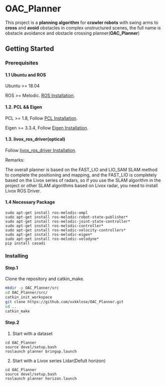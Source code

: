 # OAC_Planner
 
This project is a **planning algorithm** for **crawler robots** with swing arms to **cross** and **avoid** obstacles in complex unstructured scenes, the full name is obstacle avoidance and obstacle crossing planner(**OAC_Planner**)

 
## Getting Started
 
### Prerequisites

#### 1.1 Ubuntu and ROS
Ubuntu >= 18.04

ROS >= Melodic. [ROS Installation](http://wiki.ros.org/ROS/Installation).

#### 1.2. PCL && Eigen
PCL >= 1.8, Follow [PCL Installation](http://www.pointclouds.org/downloads/linux.html).

Eigen >= 3.3.4, Follow [Eigen Installation](http://eigen.tuxfamily.org/index.php?title=Main_Page).

#### 1.3. livox_ros_driver(optical)
Follow [livox_ros_driver Installation](https://github.com/Livox-SDK/livox_ros_driver).

Remarks:

The overall planner is based on the FAST_LIO and LIO_SAM SLAM method to complete the positioning and mapping, and the FAST_LIO is completely based on the Livox series of radars, so if you use the SLAM algorithm in the project or other SLAM algorithms based on Livox radar, you need to install Livox ROS Driver.

#### 1.4 Necessary Package

```
sudo apt-get install ros-melodic-ompl
sudo apt-get install ros-melodic-robot-state-publisher*
sudo apt-get install ros-melodic-joint-state-controller*
sudo apt-get install ros-melodic-controller*
sudo apt-get install ros-melodic-velocity-controllers*
sudo apt-get install ros-melodic-eigen*
sudo apt-get install ros-melodic-velodyne*
pip install casadi
```

### Installing
 
#### Step.1

 Clone the repository and catkin_make.
 
```bash
mkdir -p OAC_Planner/src
cd OAC_Planner/src/
catkin_init_workspace
git clone https://github.com/xxkklose/OAC_Planner.git
cd ..
catkin_make
```
 
#### Step.2
 
1. Start with a dataset

```
cd OAC_Planner
source devel/setup.bash
roslaunch planner bringup.launch
```

2. Start with a Livox series Lidar(Defult horizon)

```
cd OAC_Planner
source devel/setup.bash
roslaunch planner horizon.launch
```
 

 <!-- TODO -->
<!-- End with an example of getting some data out of the system or using it for a little demo
 
## Running the tests
 
Explain how to run the automated tests for this system
 
### Break down into end to end tests
 
Explain what these tests test and why
 
```
Give an example
```
 
### And coding style tests
 
Explain what these tests test and why
 
```
Give an example
```
 
## Deployment
 
Add additional notes about how to deploy this on a live system
 
## Built With
 
* [Dropwizard](http://www.dropwizard.io/1.0.2/docs/) - The web framework used
* [Maven](https://maven.apache.org/) - Dependency Management
* [ROME](https://rometools.github.io/rome/) - Used to generate RSS Feeds
 
## Contributing
 
Please read [CONTRIBUTING.md](https://gist.github.com/PurpleBooth/b24679402957c63ec426) for details on our code of conduct, and the process for submitting pull requests to us.
 
## Versioning
 
We use [SemVer](http://semver.org/) for versioning. For the versions available, see the [tags on this repository](https://github.com/your/project/tags). 
 
## Authors
 
* **Billie Thompson** - *Initial work* - [PurpleBooth](https://github.com/PurpleBooth)
 
See also the list of [contributors](https://github.com/your/project/contributors) who participated in this project.
 
## License
 
This project is licensed under the MIT License - see the [LICENSE.md](LICENSE.md) file for details
 
## Acknowledgments
 
* Hat tip to anyone whose code was used
* Inspiration
* etc -->